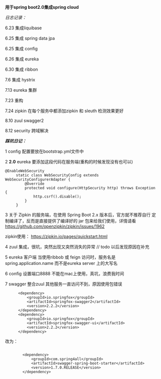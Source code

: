 **用于spring boot2.0集成spring cloud**


_日志记录：_

6.23 集成liquibase

6.25 集成 spring data jpa

6.25 集成 config

6.26 集成 eureka

6.30 集成 ribbon

7.6 集成 hystrix

7.13 eureka 集群

7.23 重构

7.24 zipkin  在每个服务中都添加zipkin 和 sleuth 检测效果更好

8.10 zuul swagger2 

8.12 security 跨域解决

**_踩坑日记：_**

1 config 配置要放在bootstrap.yml文件中

2 **2.0** eureka 要添加这段代码在服务端(重构的时候发现没有也可以)

```
@EnableWebSecurity
     static class WebSecurityConfig extends WebSecurityConfigurerAdapter {
         @Override
         protected void configure(HttpSecurity http) throws Exception {
             http.csrf().disable();
         }
     }
```
3 关于 Zipkin 的服务端，在使用 Spring Boot 2.x 版本后，官方就不推荐自行   定制编译了，反而是直接提供了编译好的 jar 包来给我们使用，详情请看  
      https://github.com/openzipkin/zipkin/issues/1962
    
   zipkin使用： https://zipkin.io/pages/quickstart.html
    
    
4 zuul 集成，很坑，突然出现又突然消失的异常
    // todo 以后发现原因在补充
    
5 eureka 客户端   当使用ribbob 或 feign 访问时，服务名是 spring.application.name  而不是eureka server 上的大写名

6 config 设置端口8888 不能在mac上使用，真坑，浪费我时间

7 swagger 整合zuul 其他服务一直访问不到，原因使用包错误   

  ```
        <dependency>
            <groupId>io.springfox</groupId>
            <artifactId>springfox-swagger2</artifactId>
            <version>2.2.2</version>
        </dependency>
        <dependency>
            <groupId>io.springfox</groupId>
            <artifactId>springfox-swagger-ui</artifactId>
            <version>2.2.2</version>
        </dependency>
  ```
  改为：
```

        <dependency>
            <groupId>com.spring4all</groupId>
            <artifactId>swagger-spring-boot-starter</artifactId>
            <version>1.7.0.RELEASE</version>
        </dependency>

```